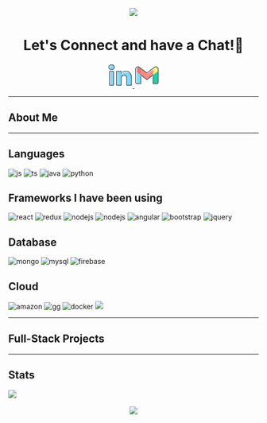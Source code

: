 <p align="center">
    <img src="https://capsule-render.vercel.app/api?type=waving&color=gradient&text=Hello!%20I%20am%20Qianjun%20Liang&fontSize=40&height=100&width=100&section=header" />
</p>

<h1 align="center">
  Let's Connect and have a Chat!💬
</h1>
<p align="center">
<a href="https://www.linkedin.com/in/qianjun-liang">
  <img height="50" src="./public/social/linkedin.png"/>
</a>
<a mailto="qianjunliang.ql@gmail.com">
  <img height="50" src="./public/social/gmail.png"/>
</a>
</p>

---

<h2>About Me</h2>
<p></p>

---

<h2>Languages</h2>
<p align="left">
<img src="https://img.shields.io/badge/JavaScript-black?logo=javascript&logoColor=yellow" alt="js"/>
<img src="https://img.shields.io/badge/TypeScript-black?logo=typescript&logoColor=blue" alt="ts"/>
<img src="https://img.shields.io/badge/Java-black?logoColor=blue" alt="java"/>
<img src="https://img.shields.io/badge/Python-black?logo=python&logoColor=blue" alt="python"/>
</p>

<h2>Frameworks I have been using</h2>
<p align="left">
<img src="https://img.shields.io/badge/React-black?logo=react&logoColor=blue" alt="react"/>
<img src="https://img.shields.io/badge/Redux-black?logo=redux&logoColor=blue" alt="redux"/>
<img src="https://img.shields.io/badge/Nodejs-black?logo=nodedotjs&logoColor=green" alt="nodejs"/>
<img src="https://img.shields.io/badge/Spring%20Boot-black?logo=springboot&logoColor=green" alt="nodejs" />
<img src="https://img.shields.io/badge/Angular-black?logo=angular&logoColor=orange" alt="angular"/>
<img src="https://img.shields.io/badge/Bootstrap-black?logo=bootstrap&logoColor=blue" alt="bootstrap"/>
<img src="https://img.shields.io/badge/jquery-black?logo=jquery&logoColor=blue" alt="jquery"/>
</p>

<h2>Database</h2>
<p align="left">
<img src="https://img.shields.io/badge/MongoDB-black?logo=mongodb&logoColor=green" alt="mongo"/>
<img src="https://img.shields.io/badge/MySQL-black?logo=mysql&logoColor=blue"  alt="mysql"/>
<img src="https://img.shields.io/badge/Firebase-black?logo=firebase&logoColor=yellow" alt="firebase"/>

</p>

<h2>Cloud</h2>
<p align="left">
<img src="https://img.shields.io/badge/AmazonS3-black?logo=amazons3&logoColor=orange" alt="amazon"/>
<img src="https://img.shields.io/badge/GoogleCloud-black?logo=googlecloud&logoColor=blue" alt="gg"/>
<img src="https://img.shields.io/badge/Docker-black?logo=docker&logoColor=blue" alt="docker"/>

<img src="https://img.shields.io/badge/GitLab-black?logo=gitlab&logoColor=orange" />
</p>

---
<h2>Full-Stack Projects</h2>

---
<h2>Stats</h2>
<img src="https://github-readme-stats.vercel.app/api/top-langs/?username=qianjun-ql&hide=html&hide_border=true&layout=compact&langs_count=6&exclude_repo=qianjun-ql&text_color=000&icon_color=fff&bg_color=0,E0D2FF,FFD0B4,FFA2A2&theme=graywhite" />


<p align="center">
        <img src="https://capsule-render.vercel.app/api?type=waving&color=gradient&height=100&width=100&section=footer" />
</p>

<!---
qianjun-ql/qianjun-ql is a ✨ special ✨ repository because i< img src="this file) appears on your GitHub profile.
You can click the Preview link to take a look at your changes.
--->
